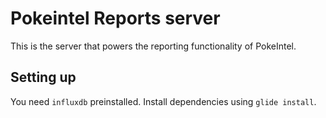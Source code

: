 # Pokeintel Reports server
This is the server that powers the reporting functionality of PokeIntel.

## Setting up
You need `influxdb` preinstalled. Install dependencies using `glide install`.
